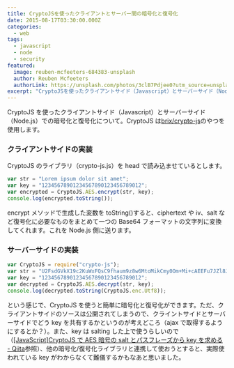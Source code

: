 ```yaml
---
title: CryptoJSを使ったクライアントとサーバー間の暗号化と復号化
date: 2015-08-17T03:30:00.000Z
categories:
  - web
tags:
  - javascript
  - node
  - security
featured:
  image: reuben-mcfeeters-684383-unsplash
  author: Reuben Mcfeeters
  authorLink: https://unsplash.com/photos/3clB7Pdjee0?utm_source=unsplash&utm_medium=referral&utm_content=creditCopyText
excerpt: "CryptoJSを使ったクライアントサイド（Javascript）とサーバーサイド（Node.js）での暗号化と復号化について。CryptoJSはbrix/crypto-jsのやつを使用します。"
---
```


CryptoJS を使ったクライアントサイド（Javascript）とサーバーサイド（Node.js）での暗号化と復号化について。CryptoJS は[brix/crypto-js](https://github.com/brix/crypto-js)のやつを使用します。

### クライアントサイドの実装

CryptoJS のライブラリ（crypto-js.js）を head で読み込ませているとします。

```javascript
var str = "Lorem ipsum dolor sit amet";
var key = "12345678901234567890123456789012";
var encrypted = CryptoJS.AES.encrypt(str, key);
console.log(encrypted.toString());
```

encrypt メソッドで生成した変数を toString()すると、ciphertext や iv、salt など復号化に必要なものをまとめて一つの Base64 フォーマットの文字列に変換してくれます。これを Node.js 側に送ります。

### サーバーサイドの実装

```javascript
var CryptoJS = require("crypto-js");
var str = "U2FsdGVkX19c2KuWxFQsC9fhaum9z8w6MtoMikCmy0Om+Mi+cAEEFu7JZl8JLOf3";
var key = "12345678901234567890123456789012";
var decrypted = CryptoJS.AES.decrypt(str, key);
console.log(decrypted.toString(CryptoJS.enc.Utf8));
```

という感じで、CryptoJS を使うと簡単に暗号化と復号化ができます。ただ、クライアントサイドのソースは公開されてしまうので、クライントサイドとサーバーサイドでどう key を共有するかというのが考えどころ（ajax で取得するようにするとか？）。また、key は salting した上で使うらしいので（[\[JavaScript\]CryptoJS で AES 暗号の salt とパスフレーズから key を求める - Qiita](http://qiita.com/yaegaki/items/9701317a76a35bea1684)参照）、他の暗号化/復号化ライブラリと連携して使おうとすると、実際使われている key がわからなくて難儀するかもなあと思いました。
